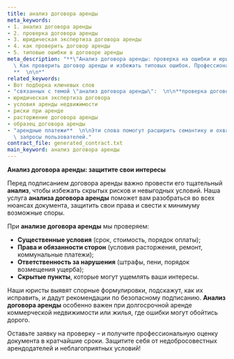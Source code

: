 ```yaml
---
title: анализ договора аренды
meta_keywords:
- 1. анализ договора аренды
- 2. проверка договора аренды
- 3. юридическая экспертиза договора аренды
- 4. как проверить договор аренды
- 5. типовые ошибки в договоре аренды
meta_description: "**\"Анализ договора аренды: проверка на ошибки и юридическая экспертиза.\
  \ Как проверить договор аренды и избежать типовых ошибок. Профессиональная помощь!\"\
  **  \n\n*"
related_keywords:
- Вот подборка ключевых слов
- "связанных с темой \"анализ договора аренды\":  \n\n**проверка договора аренды"
- юридическая экспертиза договора
- условия аренды недвижимости
- риски при аренде
- расторжение договора аренды
- образец договора аренды
- "арендные платежи**  \n\nЭти слова помогут расширить семантику и охватить смежные\
  \ запросы пользователей."
contract_file: generated_contract.txt
main_keyword: анализ договора аренды
---
```


**Анализ договора аренды: защитите свои интересы**  

Перед подписанием договора аренды важно провести его тщательный **анализ**, чтобы избежать скрытых рисков и невыгодных условий. Наша услуга **анализа договора аренды** поможет вам разобраться во всех нюансах документа, защитить свои права и свести к минимуму возможные споры.  

При **анализе договора аренды** мы проверяем:  
- **Существенные условия** (срок, стоимость, порядок оплаты);  
- **Права и обязанности сторон** (условия расторжения, ремонт, коммунальные платежи);  
- **Ответственность за нарушения** (штрафы, пени, порядок возмещения ущерба);  
- **Скрытые пункты**, которые могут ущемлять ваши интересы.  

Наши юристы выявят спорные формулировки, подскажут, как их исправить, и дадут рекомендации по безопасному подписанию. **Анализ договора аренды** особенно важен при долгосрочной аренде коммерческой недвижимости или жилья, где ошибки могут обойтись дорого.  

Оставьте заявку на проверку – и получите профессиональную оценку документа в кратчайшие сроки. Защитите себя от недобросовестных арендодателей и неблагоприятных условий!